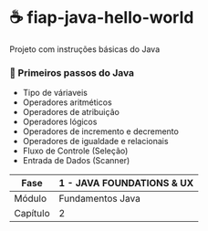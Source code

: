 # :coffee: fiap-java-hello-world
Projeto com instruções básicas do Java

### :bookmark: Primeiros passos do Java
* Tipo de váriaveis
* Operadores aritméticos
* Operadores de atribuição
* Operadores lógicos
* Operadores de incremento e decremento
* Operadores de igualdade e relacionais
* Fluxo de Controle (Seleção)
* Entrada de Dados (Scanner)

| Fase | 1 - JAVA FOUNDATIONS & UX |
| --- | --- |
| Módulo | Fundamentos Java |
| Capítulo | 2 |